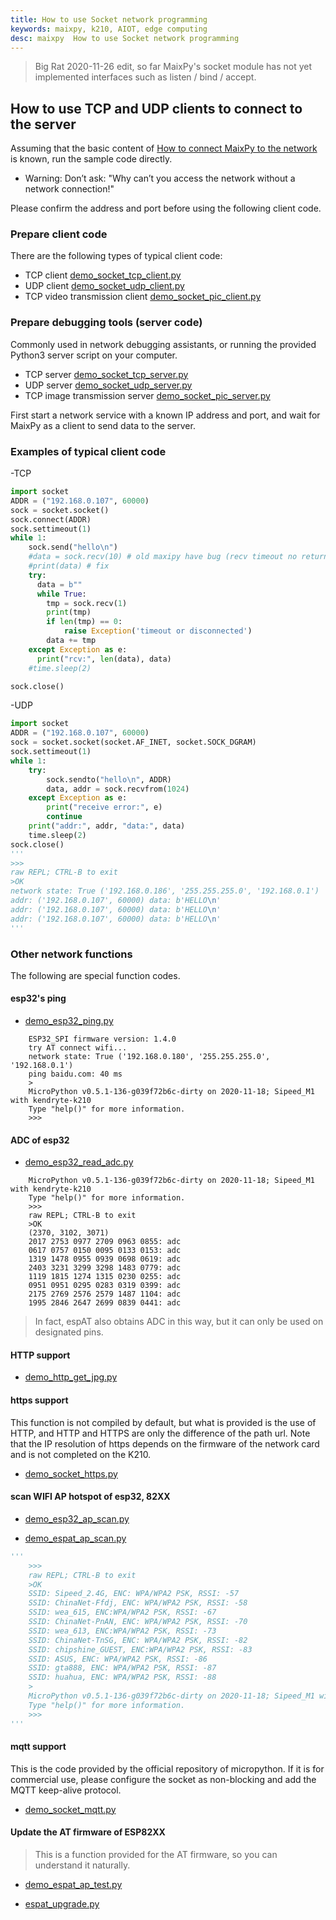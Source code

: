 ```yaml
---
title: How to use Socket network programming
keywords: maixpy, k210, AIOT, edge computing
desc: maixpy  How to use Socket network programming
---
```



> Big Rat 2020-11-26 edit, so far MaixPy's socket module has not yet implemented interfaces such as listen / bind / accept.

## How to use TCP and UDP clients to connect to the server

Assuming that the basic content of [How to connect MaixPy to the network](./network_config.md) is known, run the sample code directly.

* Warning: Don’t ask: "Why can’t you access the network without a network connection!"

Please confirm the address and port before using the following client code.

### Prepare client code

There are the following types of typical client code:

- TCP client [demo_socket_tcp_client.py](https://github.com/sipeed/MaixPy-v1_scripts/blob/master/network/demo_socket_tcp_client.py)
- UDP client [demo_socket_udp_client.py](https://github.com/sipeed/MaixPy-v1_scripts/blob/master/network/demo_socket_udp_client.py)
- TCP video transmission client [demo_socket_pic_client.py](https://github.com/sipeed/MaixPy-v1_scripts/blob/master/network/demo_socket_pic_client.py)

### Prepare debugging tools (server code)

Commonly used in network debugging assistants, or running the provided Python3 server script on your computer.

- TCP server [demo_socket_tcp_server.py](https://github.com/sipeed/MaixPy-v1_scripts/blob/master/network/demo_socket_tcp_server.py)
- UDP server [demo_socket_udp_server.py](https://github.com/sipeed/MaixPy-v1_scripts/blob/master/network/demo_socket_udp_server.py)
- TCP image transmission server [demo_socket_pic_server.py](https://github.com/sipeed/MaixPy-v1_scripts/blob/master/network/demo_socket_pic_server.py)

First start a network service with a known IP address and port, and wait for MaixPy as a client to send data to the server.

### Examples of typical client code

-TCP

```python
import socket
ADDR = ("192.168.0.107", 60000)
sock = socket.socket()
sock.connect(ADDR)
sock.settimeout(1)
while 1:
    sock.send("hello\n")
    #data = sock.recv(10) # old maxipy have bug (recv timeout no return last data)
    #print(data) # fix
    try:
      data = b""
      while True:
        tmp = sock.recv(1)
        print(tmp)
        if len(tmp) == 0:
            raise Exception('timeout or disconnected')
        data += tmp
    except Exception as e:
      print("rcv:", len(data), data)
    #time.sleep(2)

sock.close()
```

-UDP

```python
import socket
ADDR = ("192.168.0.107", 60000)
sock = socket.socket(socket.AF_INET, socket.SOCK_DGRAM)
sock.settimeout(1)
while 1:
    try:
        sock.sendto("hello\n", ADDR)
        data, addr = sock.recvfrom(1024)
    except Exception as e:
        print("receive error:", e)
        continue
    print("addr:", addr, "data:", data)
    time.sleep(2)
sock.close()
'''
>>>
raw REPL; CTRL-B to exit
>OK
network state: True ('192.168.0.186', '255.255.255.0', '192.168.0.1')
addr: ('192.168.0.107', 60000) data: b'HELLO\n'
addr: ('192.168.0.107', 60000) data: b'HELLO\n'
addr: ('192.168.0.107', 60000) data: b'HELLO\n'
'''
```

### Other network functions

The following are special function codes.

#### esp32's ping

- [demo_esp32_ping.py](https://github.com/sipeed/MaixPy-v1_scripts/blob/master/network/demo_esp32_ping.py)

```shell
    ESP32_SPI firmware version: 1.4.0
    try AT connect wifi...
    network state: True ('192.168.0.180', '255.255.255.0', '192.168.0.1')
    ping baidu.com: 40 ms
    >
    MicroPython v0.5.1-136-g039f72b6c-dirty on 2020-11-18; Sipeed_M1 with kendryte-k210
    Type "help()" for more information.
    >>>
```

#### ADC of esp32

- [demo_esp32_read_adc.py](https://github.com/sipeed/MaixPy-v1_scripts/blob/master/network/demo_esp32_read_adc.py)

```shell
    MicroPython v0.5.1-136-g039f72b6c-dirty on 2020-11-18; Sipeed_M1 with kendryte-k210
    Type "help()" for more information.
    >>>
    raw REPL; CTRL-B to exit
    >OK
    (2370, 3102, 3071)
    2017 2753 0977 2709 0963 0855: adc
    0617 0757 0150 0095 0133 0153: adc
    1319 1478 0955 0939 0698 0619: adc
    2403 3231 3299 3298 1483 0779: adc
    1119 1815 1274 1315 0230 0255: adc
    0951 0951 0295 0283 0319 0399: adc
    2175 2769 2576 2579 1487 1104: adc
    1995 2846 2647 2699 0839 0441: adc
```

> In fact, espAT also obtains ADC in this way, but it can only be used on designated pins.

#### HTTP support

- [demo_http_get_jpg.py](https://github.com/sipeed/MaixPy-v1_scripts/blob/master/network/demo_http_get_jpg.py)

#### https support

This function is not compiled by default, but what is provided is the use of HTTP, and HTTP and HTTPS are only the difference of the path url. Note that the IP resolution of https depends on the firmware of the network card and is not completed on the K210.

- [demo_socket_https.py](https://github.com/sipeed/MaixPy-v1_scripts/blob/master/network/demo_socket_https.py)

#### scan WIFI AP hotspot of esp32, 82XX

- [demo_esp32_ap_scan.py](https://github.com/sipeed/MaixPy-v1_scripts/blob/master/network/demo_esp32_ap_scan.py)

- [demo_espat_ap_scan.py](https://github.com/sipeed/MaixPy-v1_scripts/blob/master/network/demo_espat_ap_scan.py)
```python
'''
    >>>
    raw REPL; CTRL-B to exit
    >OK
    SSID: Sipeed_2.4G, ENC: WPA/WPA2 PSK, RSSI: -57
    SSID: ChinaNet-Ffdj, ENC: WPA/WPA2 PSK, RSSI: -58
    SSID: wea_615, ENC:WPA/WPA2 PSK, RSSI: -67
    SSID: ChinaNet-PnAN, ENC: WPA/WPA2 PSK, RSSI: -70
    SSID: wea_613, ENC:WPA/WPA2 PSK, RSSI: -73
    SSID: ChinaNet-TnSG, ENC: WPA/WPA2 PSK, RSSI: -82
    SSID: chipshine_GUEST, ENC:WPA/WPA2 PSK, RSSI: -83
    SSID: ASUS, ENC: WPA/WPA2 PSK, RSSI: -86
    SSID: gta888, ENC: WPA/WPA2 PSK, RSSI: -87
    SSID: huahua, ENC: WPA/WPA2 PSK, RSSI: -88
    >
    MicroPython v0.5.1-136-g039f72b6c-dirty on 2020-11-18; Sipeed_M1 with kendryte-k210
    Type "help()" for more information.
    >>>
'''
```

#### mqtt support

This is the code provided by the official repository of micropython. If it is for commercial use, please configure the socket as non-blocking and add the MQTT keep-alive protocol.

- [demo_socket_mqtt.py](https://github.com/sipeed/MaixPy-v1_scripts/blob/master/network/demo_socket_mqtt.py)

#### Update the AT firmware of ESP82XX

> This is a function provided for the AT firmware, so you can understand it naturally.

- [demo_espat_ap_test.py](https://github.com/sipeed/MaixPy-v1_scripts/blob/master/network/demo_espat_ap_test.py)

- [espat_upgrade.py](https://github.com/sipeed/MaixPy-v1_scripts/blob/master/network/espat_upgrade.py)
